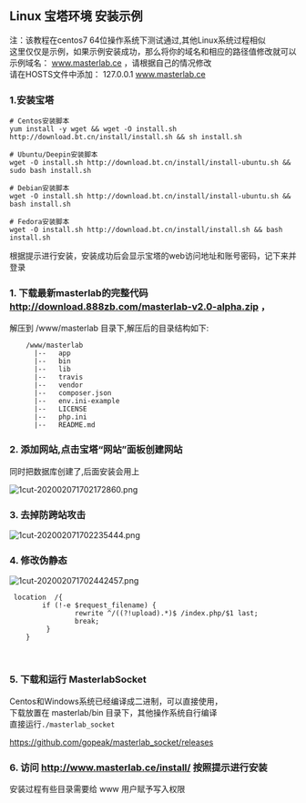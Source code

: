 
## Linux 宝塔环境 安装示例

  注：该教程在centos7 64位操作系统下测试通过,其他Linux系统过程相似   
  这里仅仅是示例，如果示例安装成功，那么将你的域名和相应的路径值修改就可以  
  示例域名： www.masterlab.ce  ，请根据自己的情况修改  
  请在HOSTS文件中添加： 127.0.0.1 www.masterlab.ce    
  

### 1.安装宝塔
```text
# Centos安装脚本
yum install -y wget && wget -O install.sh http://download.bt.cn/install/install.sh && sh install.sh

# Ubuntu/Deepin安装脚本
wget -O install.sh http://download.bt.cn/install/install-ubuntu.sh && sudo bash install.sh

# Debian安装脚本
wget -O install.sh http://download.bt.cn/install/install-ubuntu.sh && bash install.sh

# Fedora安装脚本
wget -O install.sh http://download.bt.cn/install/install.sh && bash install.sh

```  


根据提示进行安装，安装成功后会显示宝塔的web访问地址和账号密码，记下来并登录  

 

### 1. 下载最新masterlab的完整代码  http://download.888zb.com/masterlab-v2.0-alpha.zip ，
 解压到 /www/masterlab 目录下,解压后的目录结构如下:
```
    /www/masterlab            
      |--   app   
      |--   bin    
      |--   lib    
      |--   travis
      |--   vendor
      |--   composer.json
      |--   env.ini-example       
      |--   LICENSE
      |--   php.ini    
      |--   README.md
```

### 2. 添加网站,点击宝塔“网站”面板创建网站

 同时把数据库创建了,后面安装会用上  

![1cut-202002071702172860.png](http://pm.masterlab.vip/attachment/image/20200207/1cut-202002071702172860.png "添加站点")
 
### 3. 去掉防跨站攻击
![1cut-202002071702235444.png](http://pm.masterlab.vip/attachment/image/20200207/1cut-202002071702235444.png "去掉防跨站攻击(open_basedir)")


 
### 4. 修改伪静态  

![1cut-202002071702442457.png](http://pm.masterlab.vip/attachment/image/20200207/1cut-202002071702442457.png "修改伪静态")  

```
 location  /{
        if (!-e $request_filename) {
                rewrite ^/((?!upload).*)$ /index.php/$1 last;
                break;
         }
    }

  ```
<br>



### 5. 下载和运行 MasterlabSocket  

Centos和Windows系统已经编译成二进制，可以直接使用，  
下载放置在 masterlab/bin 目录下，其他操作系统自行编译  
直接运行`./masterlab_socket` 

https://github.com/gopeak/masterlab_socket/releases


### 6. 访问 http://www.masterlab.ce/install/ 按照提示进行安装  
安装过程有些目录需要给 www 用户赋予写入权限  
 


 
 
